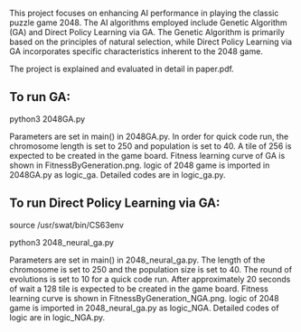 This project focuses on enhancing AI performance in playing the classic puzzle game 2048.
The AI algorithms employed include Genetic Algorithm (GA) and Direct Policy Learning via GA.
The Genetic Algorithm is primarily based on the principles of natural selection, while 
Direct Policy Learning via GA incorporates specific characteristics inherent to the 2048 game.

The project is explained and evaluated in detail in paper.pdf. 

To run GA:
----------

python3 2048GA.py

Parameters are set in main() in 2048GA.py. In order for quick code run, the chromosome
length is set to 250 and population is set to 40. A tile of 256 is expected to be
created in the game board. Fitness learning curve of GA is shown in 
FitnessByGeneration.png.
logic of 2048 game is imported in 2048GA.py as logic_ga. Detailed codes are in
logic_ga.py.


To run Direct Policy Learning via GA:
-------------------------------------

source /usr/swat/bin/CS63env

python3 2048_neural_ga.py

Parameters are set in main() in 2048_neural_ga.py. The length of the chromosome is
set to 250 and the population size is set to 40. The round of evolutions is set to
10 for a quick code run. After approximately 20 seconds of wait a 128 tile is 
expected to be created in the game board. Fitness learning curve is shown in 
FitnessByGeneration_NGA.png.
logic of 2048 game is imported in 2048_neural_ga.py as logic_NGA. Detailed codes
of logic are in logic_NGA.py. 

